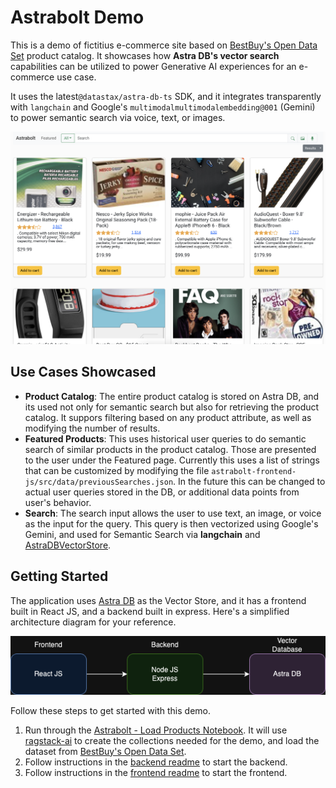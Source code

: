 # Astrabolt Demo

This is a demo of fictitius e-commerce site based on [BestBuy's Open Data Set](https://github.com/BestBuyAPIs/open-data-set) product catalog. It showcases how **Astra DB's vector search** capabilities can be utilized to power Generative AI experiences for an e-commerce use case.

It uses the latest`@datastax/astra-db-ts` SDK, and it integrates transparently with `langchain` and Google's `multimodalmultimodalembedding@001` (Gemini) to power semantic search via voice, text, or images.

![Screenshot of Astrabolt Frontend](Screenshot.png)

## Use Cases Showcased
- **Product Catalog**: The entire product catalog is stored on Astra DB, and its used not only for semantic search but also for retrieving the product catalog. It suppors filtering based on any product attribute, as well as modifying the number of results.
- **Featured Products**: This uses historical user queries to do semantic search of similar products in the product catalog. Those are presented to the user under the Featured page. Currently this uses a list of strings that can be customized by modifying the file `astrabolt-frontend-js/src/data/previousSearches.json`. In the future this can be changed to actual user queries stored in the DB, or additional data points from user's behavior.
- **Search**: The search input allows the user to use text, an image, or voice as the input for the query. This query is then vectorized using Google's Gemini, and used for Semantic Search via **langchain** and [AstraDBVectorStore](https://js.langchain.com/docs/integrations/vectorstores/astradb).

## Getting Started

The application uses [Astra DB](https://www.datastax.com/products/datastax-astra) as the Vector Store, and it has a frontend built in React JS, and a backend built in express. Here's a simplified architecture diagram for your reference.

![Astrabolt Architecture](astrabolt.png)

Follow these steps to get started with this demo.

1. Run through the [Astrabolt - Load Products Notebook](notebooks/Astrabolt_Load_Products.ipynb). It will use [ragstack-ai](https://github.com/datastax/ragstack-ai) to create the collections needed for the demo, and load the dataset from [BestBuy's Open Data Set](https://github.com/BestBuyAPIs/open-data-set). 
2. Follow instructions in the [backend readme](astrabolt-backend-ts/README.md) to start the backend.
3. Follow instructions in the [frontend readme](astrabolt-frontend-js/README.md) to start the frontend.